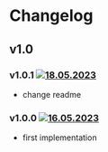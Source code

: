 # Changelog

## v1.0

### v1.0.1 [![18.05.2023](https://img.shields.io/date/1684399236)](https://github.com/d8corp/sync-timer/tree/v1.0.1)

- change readme

### v1.0.0 [![16.05.2023](https://img.shields.io/date/1684249096)](https://github.com/d8corp/sync-timer/tree/v1.0.0)

- first implementation
